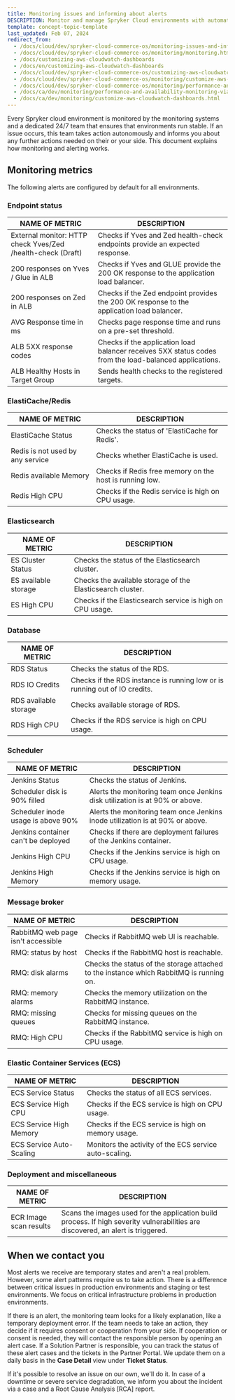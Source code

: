 ```yaml
---
title: Monitoring issues and informing about alerts
DESCRIPTION: Monitor and manage Spryker Cloud environments with automatic alerts for system health, performance, and critical issues, ensuring proactive issue resolution.
template: concept-topic-template
last_updated: Feb 07, 2024
redirect_from:
  - /docs/cloud/dev/spryker-cloud-commerce-os/monitoring-issues-and-informing-about-alerts.html
  - /docs/cloud/dev/spryker-cloud-commerce-os/monitoring/monitoring.html
  - /docs/customizing-aws-cloudwatch-dashboards
  - /docs/en/customizing-aws-cloudwatch-dashboards
  - /docs/cloud/dev/spryker-cloud-commerce-os/customizing-aws-cloudwatch-dashboards.html
  - /docs/cloud/dev/spryker-cloud-commerce-os/monitoring/customize-aws-cloudwatch-dashboards.html
  - /docs/cloud/dev/spryker-cloud-commerce-os/monitoring/performance-and-availability-monitoring-via-new-relic.html
  - /docs/ca/dev/monitoring/performance-and-availability-monitoring-via-new-relic.html
  - /docs/ca/dev/monitoring/customize-aws-cloudwatch-dashboards.html  
---
```


Every Spryker cloud environment is monitored by the monitoring systems and a dedicated 24/7 team that ensures that environments run stable. If an issue occurs, this team takes action autonomously and informs you about any further actions needed on their or your side. This document explains how monitoring and alerting works.

## Monitoring metrics

The following alerts are configured by default for all environments.

### Endpoint status

<div class="width-100">

| NAME OF METRIC   | DESCRIPTION  |
|---|---|
| External monitor: HTTP check Yves/Zed /health-check (Draft)   | Checks if Yves and Zed health-check endpoints provide an expected response.  |
| 200 responses on Yves / Glue in ALB  | Checks if Yves and GLUE provide the 200 OK response to the application load balancer.  |
| 200 responses on Zed in ALB  | Checks if the Zed endpoint provides the 200 OK response to the application load balancer.  |
| AVG Response time in ms  | Checks page response time and runs on a pre-set threshold.  |
| ALB 5XX response codes | Checks if the application load balancer receives 5XX status codes from the load-balanced applications.  |
| ALB Healthy Hosts in Target Group | Sends health checks to the registered targets.  |

</div>

### ElastiCache/Redis

<div class="width-100">

|NAME OF METRIC   | DESCRIPTION  |
|---|---|
| ElastiCache Status  | Checks the status of 'ElastiCache for Redis'.  |
| Redis is not used by any service  | Checks whether ElastiCache is used.  |
| Redis available Memory  | Checks if Redis free memory on the host is running low.  |
| Redis High CPU  | Checks if the Redis service is high on CPU usage.  |

</div>

### Elasticsearch

<div class="width-100">

| NAME OF METRIC  | DESCRIPTION  |
|---|---|
| ES Cluster Status  | Checks the status of the Elasticsearch cluster.  |  
| ES available storage  | Checks the available storage of the Elasticsearch cluster.  |  
| ES High CPU  | Checks if the Elasticsearch service is high on CPU usage.  |  

</div>

### Database

<div class="width-100">

|  NAME OF METRIC | DESCRIPTION  |
|---|---|
| RDS Status  | Checks the status of the RDS.  |
| RDS IO Credits  | Checks if the RDS instance is running low or is running out of IO credits.  |
| RDS available storage  | Checks available storage of RDS.  |
| RDS High CPU   | Checks if the RDS service is high on CPU usage.  |


</div>

### Scheduler

<div class="width-100">

|  NAME OF METRIC | DESCRIPTION  |
|---|---|
| Jenkins Status  | Checks the status of Jenkins.  |
| Scheduler disk is 90% filled  | Alerts the monitoring team once Jenkins disk utilization is at 90% or above.  |
| Scheduler inode usage is above 90%  | Alerts the monitoring team once Jenkins inode utilization is at 90% or above.  |
| Jenkins container can't be deployed  | Checks if there are deployment failures of the Jenkins container.   |
| Jenkins High CPU  | Checks if the Jenkins service is high on CPU usage.   |
| Jenkins High Memory  | Checks if the Jenkins service is high on memory usage. |

</div>

### Message broker

<div class="width-100">

| NAME OF METRIC  | DESCRIPTION  |  
|---|---|
| RabbitMQ web page isn't accessible  | Checks if RabbitMQ web UI is reachable.  |
| RMQ: status by host  | Checks if the RabbitMQ host is reachable.  |
| RMQ: disk alarms  | Checks the status of the storage attached to the instance which RabbitMQ is running on.  |
| RMQ: memory alarms  | Checks the memory utilization on the RabbitMQ instance.   |
| RMQ: missing queues  | Checks for missing queues on the RabbitMQ instance.   |
| RMQ: High CPU  | Checks if the RabbitMQ service is high on CPU usage.   |

</div>

### Elastic Container Services (ECS)

<div class="width-100">

| NAME OF METRIC  | DESCRIPTION  |  
|---|---|
| ECS Service Status  | Checks the status of all ECS services.  |
| ECS Service High CPU  | Checks if the ECS service is high on CPU usage.  |
| ECS Service High Memory  | Checks if the ECS service is high on memory usage.  |
| ECS Service Auto-Scaling  | Monitors the activity of the ECS service auto-scaling.  |


</div>

### Deployment and miscellaneous

<div class="width-100">

| NAME OF METRIC  | DESCRIPTION  |  
|---|---|
| ECR Image scan results  | Scans the images used for the application build process. If high severity vulnerabilities are discovered, an alert is triggered.  |

</div>

## When we contact you

Most alerts we receive are temporary states and aren't a real problem. However, some alert patterns require us to take action. There is a difference between critical issues in production environments and staging or test environments. We focus on critical infrastructure problems in production environments.

If there is an alert, the monitoring team looks for a likely explanation, like a temporary deployment error. If the team needs to take an action, they decide if it requires consent or cooperation from your side. If cooperation or consent is needed, they will contact the responsible person by opening an alert case. If a Solution Partner is responsible, you can track the status of these alert cases and the tickets in the Partner Portal. We update them on a daily basis in the **Case Detail** view under **Ticket Status**.

If it's possible to resolve an issue on our own, we'll do it. In case of a downtime or severe service degradation, we inform you about the incident via a case and a Root Cause Analysis [RCA] report.

